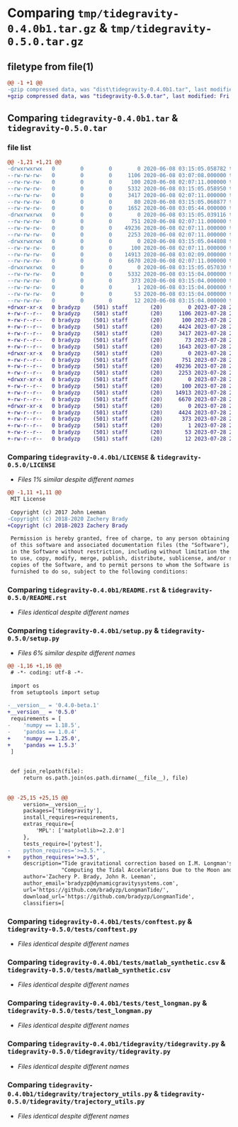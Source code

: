 # Comparing `tmp/tidegravity-0.4.0b1.tar.gz` & `tmp/tidegravity-0.5.0.tar.gz`

## filetype from file(1)

```diff
@@ -1 +1 @@
-gzip compressed data, was "dist\tidegravity-0.4.0b1.tar", last modified: Mon Jun  8 03:15:05 2020, max compression
+gzip compressed data, was "tidegravity-0.5.0.tar", last modified: Fri Jul 28 21:31:20 2023, max compression
```

## Comparing `tidegravity-0.4.0b1.tar` & `tidegravity-0.5.0.tar`

### file list

```diff
@@ -1,21 +1,21 @@
-drwxrwxrwx   0        0        0        0 2020-06-08 03:15:05.058782 tidegravity-0.4.0b1/
--rw-rw-rw-   0        0        0     1106 2020-06-08 03:07:08.000000 tidegravity-0.4.0b1/LICENSE
--rw-rw-rw-   0        0        0      100 2020-06-08 02:07:11.000000 tidegravity-0.4.0b1/MANIFEST.in
--rw-rw-rw-   0        0        0     5332 2020-06-08 03:15:05.058950 tidegravity-0.4.0b1/PKG-INFO
--rw-rw-rw-   0        0        0     3417 2020-06-08 02:07:11.000000 tidegravity-0.4.0b1/README.rst
--rw-rw-rw-   0        0        0       80 2020-06-08 03:15:05.060877 tidegravity-0.4.0b1/setup.cfg
--rw-rw-rw-   0        0        0     1652 2020-06-08 03:05:44.000000 tidegravity-0.4.0b1/setup.py
-drwxrwxrwx   0        0        0        0 2020-06-08 03:15:05.039116 tidegravity-0.4.0b1/tests/
--rw-rw-rw-   0        0        0      751 2020-06-08 02:07:11.000000 tidegravity-0.4.0b1/tests/conftest.py
--rw-rw-rw-   0        0        0    49236 2020-06-08 02:07:11.000000 tidegravity-0.4.0b1/tests/matlab_synthetic.csv
--rw-rw-rw-   0        0        0     2253 2020-06-08 02:07:11.000000 tidegravity-0.4.0b1/tests/test_longman.py
-drwxrwxrwx   0        0        0        0 2020-06-08 03:15:05.044808 tidegravity-0.4.0b1/tidegravity/
--rw-rw-rw-   0        0        0      100 2020-06-08 02:07:11.000000 tidegravity-0.4.0b1/tidegravity/__init__.py
--rw-rw-rw-   0        0        0    14913 2020-06-08 03:02:09.000000 tidegravity-0.4.0b1/tidegravity/tidegravity.py
--rw-rw-rw-   0        0        0     6670 2020-06-08 02:07:11.000000 tidegravity-0.4.0b1/tidegravity/trajectory_utils.py
-drwxrwxrwx   0        0        0        0 2020-06-08 03:15:05.057030 tidegravity-0.4.0b1/tidegravity.egg-info/
--rw-rw-rw-   0        0        0     5332 2020-06-08 03:15:04.000000 tidegravity-0.4.0b1/tidegravity.egg-info/PKG-INFO
--rw-rw-rw-   0        0        0      373 2020-06-08 03:15:04.000000 tidegravity-0.4.0b1/tidegravity.egg-info/SOURCES.txt
--rw-rw-rw-   0        0        0        1 2020-06-08 03:15:04.000000 tidegravity-0.4.0b1/tidegravity.egg-info/dependency_links.txt
--rw-rw-rw-   0        0        0       53 2020-06-08 03:15:04.000000 tidegravity-0.4.0b1/tidegravity.egg-info/requires.txt
--rw-rw-rw-   0        0        0       12 2020-06-08 03:15:04.000000 tidegravity-0.4.0b1/tidegravity.egg-info/top_level.txt
+drwxr-xr-x   0 bradyzp    (501) staff       (20)        0 2023-07-28 21:31:20.699701 tidegravity-0.5.0/
+-rw-r--r--   0 bradyzp    (501) staff       (20)     1106 2023-07-28 21:14:59.000000 tidegravity-0.5.0/LICENSE
+-rw-r--r--   0 bradyzp    (501) staff       (20)      100 2023-07-28 20:52:42.000000 tidegravity-0.5.0/MANIFEST.in
+-rw-r--r--   0 bradyzp    (501) staff       (20)     4424 2023-07-28 21:31:20.699851 tidegravity-0.5.0/PKG-INFO
+-rw-r--r--   0 bradyzp    (501) staff       (20)     3417 2023-07-28 20:52:42.000000 tidegravity-0.5.0/README.rst
+-rw-r--r--   0 bradyzp    (501) staff       (20)       73 2023-07-28 21:31:20.700502 tidegravity-0.5.0/setup.cfg
+-rw-r--r--   0 bradyzp    (501) staff       (20)     1643 2023-07-28 21:31:09.000000 tidegravity-0.5.0/setup.py
+drwxr-xr-x   0 bradyzp    (501) staff       (20)        0 2023-07-28 21:31:20.695818 tidegravity-0.5.0/tests/
+-rw-r--r--   0 bradyzp    (501) staff       (20)      751 2023-07-28 20:52:42.000000 tidegravity-0.5.0/tests/conftest.py
+-rw-r--r--   0 bradyzp    (501) staff       (20)    49236 2023-07-28 20:52:42.000000 tidegravity-0.5.0/tests/matlab_synthetic.csv
+-rw-r--r--   0 bradyzp    (501) staff       (20)     2253 2023-07-28 20:52:42.000000 tidegravity-0.5.0/tests/test_longman.py
+drwxr-xr-x   0 bradyzp    (501) staff       (20)        0 2023-07-28 21:31:20.697477 tidegravity-0.5.0/tidegravity/
+-rw-r--r--   0 bradyzp    (501) staff       (20)      100 2023-07-28 20:52:42.000000 tidegravity-0.5.0/tidegravity/__init__.py
+-rw-r--r--   0 bradyzp    (501) staff       (20)    14913 2023-07-28 20:52:42.000000 tidegravity-0.5.0/tidegravity/tidegravity.py
+-rw-r--r--   0 bradyzp    (501) staff       (20)     6670 2023-07-28 20:52:42.000000 tidegravity-0.5.0/tidegravity/trajectory_utils.py
+drwxr-xr-x   0 bradyzp    (501) staff       (20)        0 2023-07-28 21:31:20.699295 tidegravity-0.5.0/tidegravity.egg-info/
+-rw-r--r--   0 bradyzp    (501) staff       (20)     4424 2023-07-28 21:31:20.000000 tidegravity-0.5.0/tidegravity.egg-info/PKG-INFO
+-rw-r--r--   0 bradyzp    (501) staff       (20)      373 2023-07-28 21:31:20.000000 tidegravity-0.5.0/tidegravity.egg-info/SOURCES.txt
+-rw-r--r--   0 bradyzp    (501) staff       (20)        1 2023-07-28 21:31:20.000000 tidegravity-0.5.0/tidegravity.egg-info/dependency_links.txt
+-rw-r--r--   0 bradyzp    (501) staff       (20)       53 2023-07-28 21:31:20.000000 tidegravity-0.5.0/tidegravity.egg-info/requires.txt
+-rw-r--r--   0 bradyzp    (501) staff       (20)       12 2023-07-28 21:31:20.000000 tidegravity-0.5.0/tidegravity.egg-info/top_level.txt
```

### Comparing `tidegravity-0.4.0b1/LICENSE` & `tidegravity-0.5.0/LICENSE`

 * *Files 1% similar despite different names*

```diff
@@ -1,11 +1,11 @@
 MIT License
 
 Copyright (c) 2017 John Leeman
-Copyright (c) 2018-2020 Zachery Brady
+Copyright (c) 2018-2023 Zachery Brady
 
 Permission is hereby granted, free of charge, to any person obtaining a copy
 of this software and associated documentation files (the "Software"), to deal
 in the Software without restriction, including without limitation the rights
 to use, copy, modify, merge, publish, distribute, sublicense, and/or sell
 copies of the Software, and to permit persons to whom the Software is
 furnished to do so, subject to the following conditions:
```

### Comparing `tidegravity-0.4.0b1/README.rst` & `tidegravity-0.5.0/README.rst`

 * *Files identical despite different names*

### Comparing `tidegravity-0.4.0b1/setup.py` & `tidegravity-0.5.0/setup.py`

 * *Files 6% similar despite different names*

```diff
@@ -1,16 +1,16 @@
 # -*- coding: utf-8 -*-
 
 import os
 from setuptools import setup
 
-__version__ = '0.4.0-beta.1'
+__version__ = '0.5.0'
 requirements = [
-    'numpy == 1.18.5',
-    'pandas == 1.0.4'
+    'numpy == 1.25.0',
+    'pandas == 1.5.3'
 ]
 
 
 def join_relpath(file):
     return os.path.join(os.path.dirname(__file__), file)
 
 
@@ -25,15 +25,15 @@
     version=__version__,
     packages=['tidegravity'],
     install_requires=requirements,
     extras_require={
         'MPL': ['matplotlib>=2.2.0']
     },
     tests_require=['pytest'],
-    python_requires='>=3.5.*',
+    python_requires='>=3.5',
     description="Tide gravitational correction based on I.M. Longman's Formulas for "
                 "Computing the Tidal Accelerations Due to the Moon and the Sun",
     author='Zachery P. Brady, John R. Leeman',
     author_email='bradyzp@dynamicgravitysystems.com',
     url='https://github.com/bradyzp/LongmanTide/',
     download_url='https://github.com/bradyzp/LongmanTide',
     classifiers=[
```

### Comparing `tidegravity-0.4.0b1/tests/conftest.py` & `tidegravity-0.5.0/tests/conftest.py`

 * *Files identical despite different names*

### Comparing `tidegravity-0.4.0b1/tests/matlab_synthetic.csv` & `tidegravity-0.5.0/tests/matlab_synthetic.csv`

 * *Files identical despite different names*

### Comparing `tidegravity-0.4.0b1/tests/test_longman.py` & `tidegravity-0.5.0/tests/test_longman.py`

 * *Files identical despite different names*

### Comparing `tidegravity-0.4.0b1/tidegravity/tidegravity.py` & `tidegravity-0.5.0/tidegravity/tidegravity.py`

 * *Files identical despite different names*

### Comparing `tidegravity-0.4.0b1/tidegravity/trajectory_utils.py` & `tidegravity-0.5.0/tidegravity/trajectory_utils.py`

 * *Files identical despite different names*

